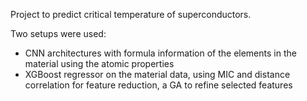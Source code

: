 Project to predict critical temperature of superconductors.

Two setups were used: 
- CNN architectures with formula information of the elements in the material using the atomic properties
- XGBoost regressor on the material data, using MIC and distance correlation for feature reduction, a GA to refine selected features
